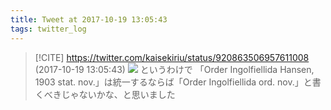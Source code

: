 ```yaml
---
title: Tweet at 2017-10-19 13:05:43
tags: twitter_log
---
```


> [!CITE] https://twitter.com/kaisekiriu/status/920863506957611008 (2017-10-19 13:05:43)
> ![](https://twitter.com/kaisekiriu/status/920863506957611008)
> というわけで
> 「Order Ingolfiellida Hansen, 1903 stat. nov.」は統一するならば「Order Ingolfiellida ord. nov.」と書くべきじゃないかな、と思いました
